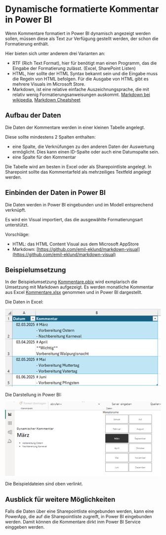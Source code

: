 # Dynamische formatierte Kommentar in Power BI

Wenn Kommentare formatiert in Power BI dynamisch angezeigt werden sollen, müssen diese als Text zur Verfügung gestellt werden, der schon die Formatierung enthält.

Hier bieten sich unter anderem drei Varianten an:
- RTF (Rich Text Format), hier für benötigt man einen Programm, das die Eingabe der Formatierung zulässt. (Excel, SharePoint Listen)
- HTML, hier sollte der HTML Syntax bekannt sein und die Eingabe muss die Regeln von HTML befolgen. Für die Ausgabe von HTML gibt es mehrere Visuals im Microsoft Store.
- Markdown, ist eine relative einfache Auszeichnungsprache, die mit relativ wenig Formatierungsanweisungen auskommt. [Markdown bei wikipedia](https://de.wikipedia.org/wiki/Markdown), [Markdown Cheatsheet](https://www.markdownguide.org/cheat-sheet/)

## Aufbau der Daten
Die Daten der Kommentare werden in einer kleinen Tabelle angelegt. 

Diese sollte mindestens 2 Spalten enthalten:
- eine Spalte, die Verknüfungen zu den anderen Daten der Auswertung ermöglicht. Dies kann einen ID-Spalte oder auch eine Datumspalte sein.
- eine Spalte für den Kommentar

Die Tabelle wird am besten in Excel oder als Sharepointliste angelegt.
In Sharepoint sollte das Kommentarfeld als mehrzeiliges Textfeld angelegt werden.

## Einbinden der Daten in Power BI
Die Daten werden in Power BI eingebunden und im Modell entsprechend verknüpft.

Es wird ein Visual importiert, das die ausgewählte Formatierungsart unterstützt.

Vorschläge:
- HTML: das HTML Content Visual aus dem Microsoft AppStore
- Markdown: [https://github.com/emil-eklund/markdown-visual](https://github.com/emil-eklund/markdown-visual)

## Beispielumsetzung

In der Beispielumsetzung [Kommentare.pbix](/samples/PowerBI/Dashboards/Kommentare.pbix) wird exmplarisch die Umsetzung mit Markdown aufgezeigt. Es werden monatliche Kommentar aus Excel [Kommentare.xlsx](/samples/PowerBI/Daten/Kommentare.xlsx) genommen und in Power BI dargestellt.

Die Daten in Excel:

![Screenshot Daten in Excel](/sources/KommentareDaten.png)

Die Darstellung in Power BI:

![Screenshot Bild ohne Fehler](/sources/KommentarePowerBI.png)

Die Beispieldateien sind oben verlinkt.

## Ausblick für weitere Möglichkeiten

Falls die Daten über eine Sharepointliste eingebunden werden, kann eine PowerApp, die auf die Sharepointliste zugreift, in Power BI eingebunden werden. Damit können die Kommentare dirkt inm Power BI Service einggeben werden.
